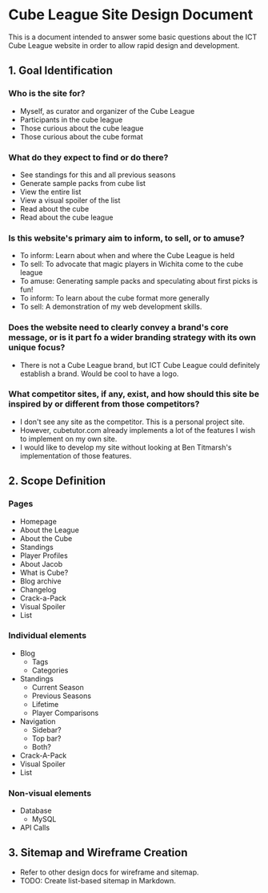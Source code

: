 # Cube League Site Design Document

This is a document intended to answer some basic questions about the ICT Cube League website in order to allow rapid design and development.

## 1. Goal Identification

### Who is the site for?
* Myself, as curator and organizer of the Cube League
* Participants in the cube league
* Those curious about the cube league
* Those curious about the cube format

### What do they expect to find or do there?
* See standings for this and all previous seasons
* Generate sample packs from cube list
* View the entire list
* View a visual spoiler of the list
* Read about the cube
* Read about the cube league

### Is this website's primary aim to inform, to sell, or to amuse?
* To inform: Learn about when and where the Cube League is held
* To sell: To advocate that magic players in Wichita come to the cube league
* To amuse: Generating sample packs and speculating about first picks is fun!
* To inform: To learn about the cube format more generally
* To sell: A demonstration of my web development skills.

### Does the website need to clearly convey a brand's core message, or is it part fo a wider branding strategy with its own unique focus?
* There is not a Cube League brand, but ICT Cube League could definitely establish a brand. Would be cool to have a logo.

### What competitor sites, if any, exist, and how should this site be inspired by or different from those competitors?
* I don't see any site as the competitor. This is a personal project site.
* However, cubetutor.com already implements a lot of the features I wish to implement on my own site.
* I would like to develop my site without looking at Ben Titmarsh's implementation of those features.

## 2. Scope Definition

### Pages
* Homepage
* About the League
* About the Cube
* Standings
* Player Profiles
* About Jacob
* What is Cube?
* Blog archive
* Changelog
* Crack-a-Pack
* Visual Spoiler
* List
### Individual elements
* Blog
  * Tags
  * Categories
* Standings
  * Current Season
  * Previous Seasons
  * Lifetime
  * Player Comparisons
* Navigation
  * Sidebar?
  * Top bar?
  * Both?
* Crack-A-Pack
* Visual Spoiler
* List

### Non-visual elements
* Database
  * MySQL
* API Calls

## 3. Sitemap and Wireframe Creation
* Refer to other design docs for wireframe and sitemap.
* TODO: Create list-based sitemap in Markdown.
